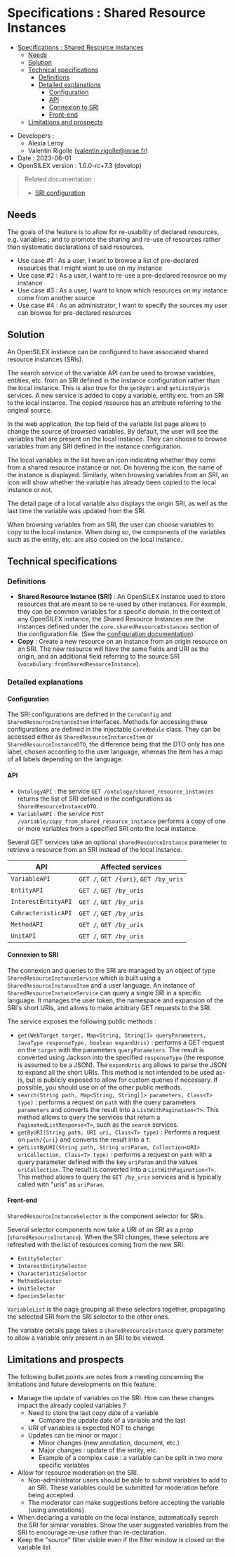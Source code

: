 # Specifications : Shared Resource Instances

<!-- TOC -->
* [Specifications : Shared Resource Instances](#specifications--shared-resource-instances)
  * [Needs](#needs)
  * [Solution](#solution)
  * [Technical specifications](#technical-specifications)
    * [Definitions](#definitions)
    * [Detailed explanations](#detailed-explanations)
      * [Configuration](#configuration)
      * [API](#api)
      * [Connexion to SRI](#connexion-to-sri)
      * [Front-end](#front-end)
  * [Limitations and prospects](#limitations-and-prospects)
<!-- TOC -->

- Developers :
  - Alexia Leroy
  - Valentin Rigolle (valentin.rigolle@inrae.fr)
- Date : 2023-06-01
- OpenSILEX version : 1.0.0-rc+7.3 (develop)

> Related documentation :
> 
> - [SRI configuration](../installation/configuration/shared-resource-instances.md)

## Needs

The goals of the feature is to allow for re-usability of declared resources, e.g. variables ; and to promote the sharing 
and re-use of resources rather than systematic declarations of said resources.

- Use case #1 : As a user, I want to browse a list of pre-declared resources that I might want to use on my instance
- Use case #2 : As a user, I want to re-use a pre-declared resource on my instance
- Use case #3 : As a user, I want to know which resources on my instance come from another source
- Use case #4 : As an administrator, I want to specify the sources my user can browse for pre-declared resources

## Solution

An OpenSILEX instance can be configured to have associated shared resource instances (SRIs).

The search service of the variable API can be used to browse variables, entities, etc. from an SRI defined in the
instance configuration rather than the local instance. This is also true for the `getByUri` and `getListByUris`
services. A new service is added to copy a variable, entity etc. from an SRI to the local instance. The copied
resource has an attribute referring to the original source.

In the web application, the top field of the variable list page allows to change the source of browsed variables. By
default, the user will see the variables that are present on the local instance. They can choose to browse variables 
from any SRI defined in the instance configuration.

The local variables in the list have an icon indicating whether they come from a shared resource instance or not. On hovering
the icon, the name of the instance is displayed. Similarly, when browsing variables from an SRI, an icon will show
whether the variable has already been copied to the local instance or not.

The detail page of a local variable also displays the origin SRI, as well as the last time the variable was updated
from the SRI.

When browsing variables from an SRI, the user can choose variables to copy to the local instance. When doing so, the
components of the variables such as the entity, etc. are also copied on the local instance.

## Technical specifications

### Definitions

- **Shared Resource Instance (SRI)** : An OpenSILEX instance used to store resources that are meant to be re-used by 
  other instances. For example, they can be common variables for a specific domain. In the context of any OpenSILEX
  instance, the Shared Resource Instances are the instances defined under the `core.sharedResourceInstances` section
  of the configuration file. (See the [configuration documentation](../installation/configuration/shared-resource-instances.md)).
- **Copy** : Create a new resource on an instance from an origin resource on an SRI. The new resource will have the same
  fields and URI as the origin, and an additional field referring to the source SRI
  (`vocabulary:fromSharedResourceInstance`).

### Detailed explanations

#### Configuration

The SRI configurations are defined in the `CoreConfig` and `SharedResourceInstanceItem` interfaces. Methods for
accessing these configurations are defined in the injectable `CoreModule` class. They can be accessed either as
`SharedResourceInstanceItem` or `SharedResourceInstanceDTO`, the difference being that the DTO only has one label,
chosen according to the user language, whereas the item has a map of all labels depending on the language.

#### API

- `OntologyAPI` : the service `GET /ontology/shared_resource_instances` returns the list of SRI defined in the
  configurations as `SharedResourceInstanceDTO`.
- `VariableAPI` : the service `POST /variable/copy_from_shared_resource_instance` performs a copy of one or more
  variables from a specified SRI onto the local instance.

Several GET services take an optional `sharedResourceInstance` parameter to retrieve a resource from an SRI instead of
the local instance.

| API                 | Affected services                     |
|---------------------|---------------------------------------|
| `VariableAPI`       | `GET /`, `GET /{uri}`, `GET /by_uris` |
| `EntityAPI`         | `GET /`, `GET /by_uris`               |
| `InterestEntityAPI` | `GET /`, `GET /by_uris`               |
| `CahracteristicAPI` | `GET /`, `GET /by_uris`               |
| `MethodAPI`         | `GET /`, `GET /by_uris`               |
| `UnitAPI`           | `GET /`, `GET /by_uris`               |

#### Connexion to SRI

The connexion and queries to the SRI are managed by an object of type `SharedResourceInstanceService` which is
built using a `SharedResourceInstanceItem` and a user language. An instance of `SharedResourceInstanceService` can
query a single SRI in a specific language. It manages the user token, the namespace and expansion of the SRI's short
URIs, and allows to make arbitrary GET requests to the SRI.

The service exposes the following public methods :

- `get(WebTarget target, Map<String, String[]> queryParameters, JavaType responseType, boolean expandUris)` : performs
  a GET request on the `target` with the parameters `queryParameters`. The result is converted using Jackson into the
  specified `responseType` (the response is assumed to be a JSON). The `expandUris` arg allows to parse the JSON to
  expand all the short URIs.  This method is not intended to be used as-is, but is publicly exposed to allow for custom
  queries if necessary. If possible, you should use on of the other public methods.
- `search(String path, Map<String, String[]> parameters, Class<T> type)` : performs a request on `path` with the query
  parameters `parameters` and converts the result into a `ListWithPagination<T>`. This method allows to query the
  services that return a `PaginatedListResponse<T>`, such as the `search` services.
- `getByURI(String path, URI uri, Class<T> type)` : Performs a request on `path/{uri}` and converts the result into a
  `T`.
- `getListByURI(String path, String uriParam, Collection<URI> uriCollection, Class<T> type)` : performs a request on
  `path` with a query parameter defined with the key `uriParam` and the values `uriCollection`. The result is converted
  into a `ListWithPagination<T>`. This method allows to query the `GET /by_uris` services and is typically called with
  "uris" as `uriParam`.

#### Front-end

`SharedResourceInstanceSelector` is the component selector for SRIs.

Several selector components now take a URI of an SRI as a prop (`sharedResourceInstance`). When the SRI changes, these
selectors are refreshed with the list of resources coming from the new SRI.

- `EntitySelector`
- `InterestEntitySelector`
- `CharacteristicSelector`
- `MethodSelector`
- `UnitSelector`
- `SpeciesSelector`

`VariableList` is the page grouping all these selectors together, propagating the selected SRI from the SRI selector
to the other ones.

The variable details page takes a `sharedResourceInstance` query parameter to allow a variable only present in an SRI
to be viewed.

## Limitations and prospects

The following bullet points are notes from a meeting concerning the limitations and future developments on this feature.

- Manage the update of variables on the SRI. How can these changes impact the already copied variables ?
  - Need to store the last copy date of a variable
    - Compare the update date of a variable and the last 
  - URI of variables is expected NOT to change
  - Updates can be minor or major :
    - Minor changes (new annotation, document, etc.)
    - Major changes : update of the entity, etc.
    - Example of a complex case : a variable can be split in two more specific variables
- Allow for resource moderation on the SRI.
  - Non-administrator users should be able to submit variables to add to an SRI. These variables could be submitted for
    moderation before being accepted.
  - The moderator can make suggestions before accepting the variable (using annotations)
- When declaring a variable on the local instance, automatically search the SRI for similar variables. Show the user
  suggested variables from the SRI to encourage re-use rather than re-declaration.
- Keep the "source" filter visible even if the filter window is closed on the variable list